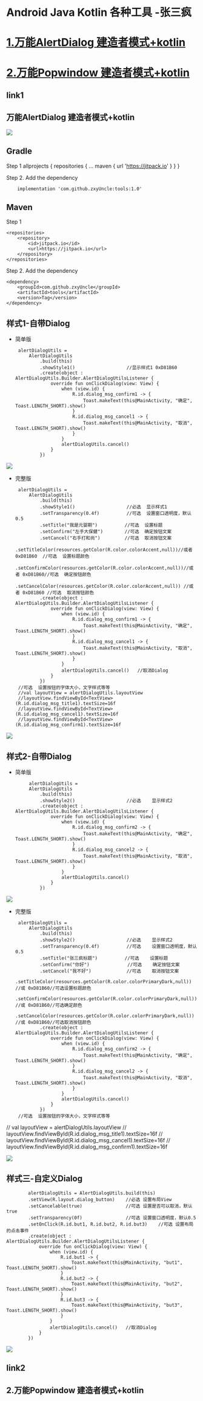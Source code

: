 


# Android Java Kotlin 各种工具 -张三疯 
# [1.万能AlertDialog 建造者模式+kotlin](#link1)
# [2.万能Popwindow 建造者模式+kotlin](#link2)


link1
-----------
## 万能AlertDialog 建造者模式+kotlin    

[![](https://jitpack.io/v/zxyUncle/tools.svg)](https://jitpack.io/#zxyUncle/tools)

Gradle
-----
Step 1
	 allprojects {
		repositories {
			...
			maven { url 'https://jitpack.io' }
		}
	}

Step 2. Add the dependency

        implementation 'com.github.zxyUncle:tools:1.0'

Maven
-----
Step 1

	<repositories>
		<repository>
		    <id>jitpack.io</id>
		    <url>https://jitpack.io</url>
		</repository>
	</repositories>

Step 2. Add the dependency

	<dependency>
	    <groupId>com.github.zxyUncle</groupId>
	    <artifactId>tools</artifactId>
	    <version>Tag</version>
	</dependency>

 
 

样式1-自带Dialog
---

 - 简单版

        alertDialogUtils =
            AlertDialogUtils
                .build(this)
                .showStyle1()                   //显示样式1 0xD81B60
                .create(object : AlertDialogUtils.Builder.AlertDialogUtilsListener {
                    override fun onClickDialog(view: View) {
                        when (view.id) {
                            R.id.dialog_msg_confirm1 -> {
                                Toast.makeText(this@MainActivity, "确定", Toast.LENGTH_SHORT).show()
                            }
                            R.id.dialog_msg_cancel1 -> {
                                Toast.makeText(this@MainActivity, "取消", Toast.LENGTH_SHORT).show()
                            }
                        }
                        alertDialogUtils.cancel()
                    }
                })

[![](https://raw.githubusercontent.com/zxyUncle/tools/master/picature/dialog1.jpg)](https://raw.githubusercontent.com/zxyUncle/tools/master/picature/dialog1.jpg)



 - 完整版

        alertDialogUtils =
            AlertDialogUtils
                .build(this)
                .showStyle1()                   //必选  显示样式1
                .setTransparency(0.4f)          //可选  设置窗口透明度，默认0.5
                .setTitle("我是元婴期")          //可选  设置标题
                .setConfirm("左手大保健")        //可选  确定按钮文案
                .setCancel("右手打和尚")         //可选  取消按钮文案
                .setTitleColor(resources.getColor(R.color.colorAccent,null))//或者 0xD81B60  //可选  设置标题颜色
                .setConfirmColor(resources.getColor(R.color.colorAccent,null))//或者 0xD81B60//可选  确定按钮颜色
                .setCancelColor(resources.getColor(R.color.colorAccent,null)) //或者 0xD81B60 //可选  取消按钮颜色
                .create(object : AlertDialogUtils.Builder.AlertDialogUtilsListener {
                    override fun onClickDialog(view: View) {
                        when (view.id) {
                            R.id.dialog_msg_confirm1 -> {
                                Toast.makeText(this@MainActivity, "确定", Toast.LENGTH_SHORT).show()
                            }
                            R.id.dialog_msg_cancel1 -> {
                                Toast.makeText(this@MainActivity, "取消", Toast.LENGTH_SHORT).show()
                            }
                        }
                        alertDialogUtils.cancel()   //取消Dialog
                    }
                })
        //可选  设置按钮的字体大小，文字样式等等
        //val layoutView = alertDialogUtils.layoutView
        //layoutView.findViewById<TextView>(R.id.dialog_msg_title1).textSize=16f
        //layoutView.findViewById<TextView>(R.id.dialog_msg_cancel1).textSize=16f
        //layoutView.findViewById<TextView>(R.id.dialog_msg_confirm1).textSize=16f
        
[![](https://raw.githubusercontent.com/zxyUncle/tools/master/picature/dialog1.1.jpg)](https://raw.githubusercontent.com/zxyUncle/tools/master/picature/dialog1.1.jpg)

样式2-自带Dialog
------------
 - 简单版

            alertDialogUtils =
            AlertDialogUtils
                .build(this)
                .showStyle2()                   //必选    显示样式2
                .create(object : AlertDialogUtils.Builder.AlertDialogUtilsListener {
                    override fun onClickDialog(view: View) {
                        when (view.id) {
                            R.id.dialog_msg_confirm2 -> {
                                Toast.makeText(this@MainActivity, "确定", Toast.LENGTH_SHORT).show()
                            }
                            R.id.dialog_msg_cancel2 -> {
                                Toast.makeText(this@MainActivity, "取消", Toast.LENGTH_SHORT).show()
                            }
                        }
                        alertDialogUtils.cancel()
                    }
                })

[![](https://raw.githubusercontent.com/zxyUncle/tools/master/picature/dialog2.jpg)](https://raw.githubusercontent.com/zxyUncle/tools/master/picature/dialog2.jpg)         
 - 完整版   

        alertDialogUtils =
            AlertDialogUtils
                .build(this)
                .showStyle2()                   //必选    显示样式2
                .setTransparency(0.4f)          //可选    设置窗口透明度，默认0.5
                .setTitle("张三疯标题")          //可选    设置标题
                .setConfirm("你好")              //可选    确定按钮文案
                .setCancel("我不好")             //可选    取消按钮文案
                .setTitleColor(resources.getColor(R.color.colorPrimaryDark,null)) //或 0xD81B60//可选设置标题颜色
                .setConfirmColor(resources.getColor(R.color.colorPrimaryDark,null)) //或 0xD81B60//可选确定颜色
                .setCancelColor(resources.getColor(R.color.colorPrimaryDark,null)) //或 0xD81B60//可选取消按钮颜色
                .create(object : AlertDialogUtils.Builder.AlertDialogUtilsListener {
                    override fun onClickDialog(view: View) {
                        when (view.id) {
                            R.id.dialog_msg_confirm2 -> {
                                Toast.makeText(this@MainActivity, "确定", Toast.LENGTH_SHORT).show()
                            }
                            R.id.dialog_msg_cancel2 -> {
                                Toast.makeText(this@MainActivity, "取消", Toast.LENGTH_SHORT).show()
                            }
                        }
                        alertDialogUtils.cancel()
                    }
                })
        //可选  设置按钮的字体大小，文字样式等等
//        val layoutView = alertDialogUtils.layoutView
//        layoutView.findViewById<TextView>(R.id.dialog_msg_title1).textSize=16f
//        layoutView.findViewById<TextView>(R.id.dialog_msg_cancel1).textSize=16f
//        layoutView.findViewById<TextView>(R.id.dialog_msg_confirm1).textSize=16f
 

[![](https://raw.githubusercontent.com/zxyUncle/tools/master/picature/dialog2.1.jpg)](https://raw.githubusercontent.com/zxyUncle/tools/master/picature/dialog2.1.jpg) 

## 样式三-自定义Dialog ##

            alertDialogUtils = AlertDialogUtils.build(this)
            .setView(R.layout.dialog_button)    //必选 设置布局View
            .setCancelable(true)                //可选 设置是否可以取消，默认true
            .setTransparency(0f)                //可选 设置窗口透明度，默认0.5
            .setOnClick(R.id.but1, R.id.but2, R.id.but3)    //可选 设置布局的点击事件
            .create(object : AlertDialogUtils.Builder.AlertDialogUtilsListener {
                override fun onClickDialog(view: View) {
                    when (view.id) {
                        R.id.but1 -> {
                            Toast.makeText(this@MainActivity, "but1", Toast.LENGTH_SHORT).show()
                        }
                        R.id.but2 -> {
                            Toast.makeText(this@MainActivity, "but2", Toast.LENGTH_SHORT).show()
                        }
                        R.id.but3 -> {
                            Toast.makeText(this@MainActivity, "but3", Toast.LENGTH_SHORT).show()
                        }
                    }
                    alertDialogUtils.cancel()   //取消Dialog
                }
            })
            
[![](https://raw.githubusercontent.com/zxyUncle/tools/master/picature/dialog3.jpg)](https://raw.githubusercontent.com/zxyUncle/tools/master/picature/dialog3.jpg)    

link2
-----------
## 2.万能Popwindow 建造者模式+kotlin
            
